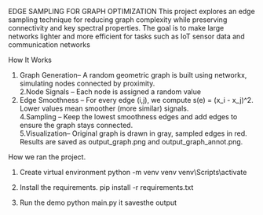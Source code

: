 EDGE SAMPLING FOR GRAPH OPTIMIZATION
This project explores an edge sampling technique for reducing graph complexity while preserving connectivity and key spectral properties. The goal is to make large networks lighter and more efficient for tasks such as IoT sensor data and communication networks

How It Works
1. Graph Generation– A random geometric graph is built using networkx, simulating nodes connected by proximity.  
2.Node Signals – Each node is assigned a random value 
3. Edge Smoothness – For every edge (i,j), we compute s(e) = (x_i - x_j)^2. Lower values mean smoother (more similar) signals.  
4.Sampling – Keep the lowest smoothness edges  and add  edges to ensure the graph stays connected.  
5.Visualization– Original graph is drawn in gray, sampled edges in red. Results are saved as output_graph.png and output_graph_annot.png. 


How we ran the project.
1. Create virtual environment
python -m venv venv
venv\Scripts\activate     

 2. Install the requirements.
pip install -r requirements.txt
3. Run the demo 
python main.py it savesthe output
